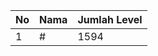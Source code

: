 | No | Nama            | Jumlah Level |
|----|-----------------|--------------|
| 1  | #    |    1594        |
